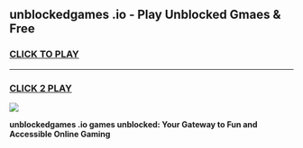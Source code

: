 
## unblockedgames .io - Play Unblocked Gmaes & Free
<h3>
<a href="https://news.freeplayer.one?title=unblockedgames_.io&ref=16F">CLICK TO PLAY</a></h3>
<hr>

<h3>
<a href="https://news.freeplayer.one?title=unblockedgames_.io&ref=16F">CLICK 2 PLAY</a>
  
</h3>

<a href="https://news.freeplayer.one?title=unblockedgames_.io&ref=16F/"><img src="https://clearcache.store/games.png"></a>


**unblockedgames .io games unblocked: Your Gateway to Fun and Accessible Online Gaming**
